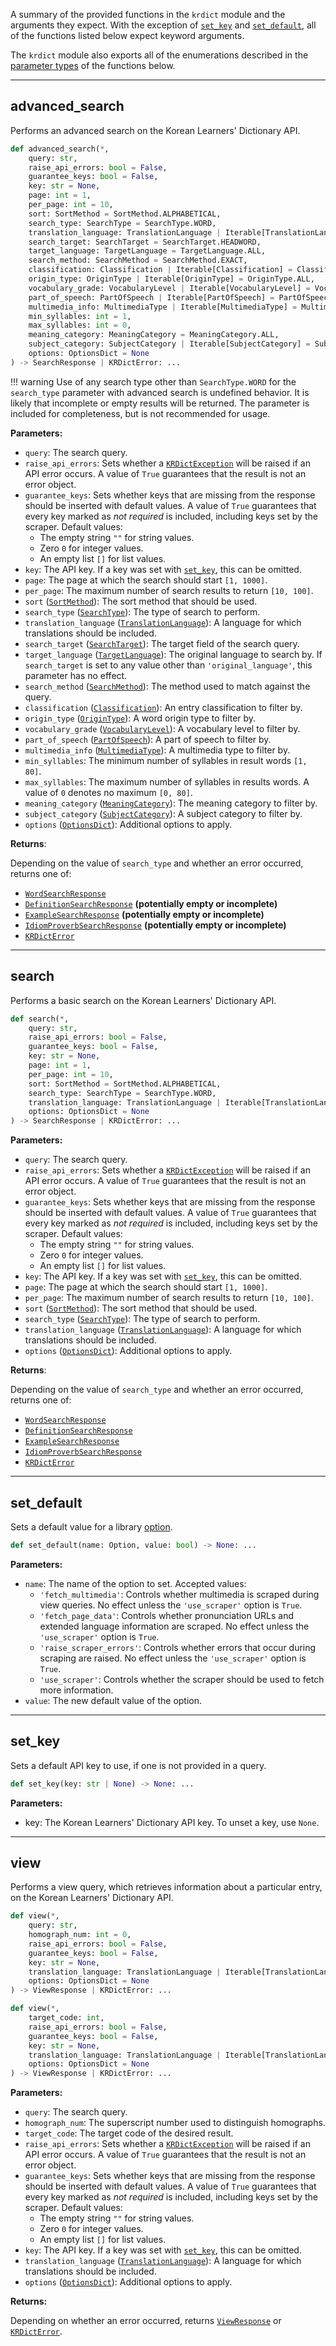 A summary of the provided functions in the `krdict` module and the arguments they expect.
With the exception of [`set_key`](#set_key) and [`set_default`](#set_default),
all of the functions listed below expect keyword arguments.

The `krdict` module also exports all of the enumerations described in
the [parameter types](#parameters) of the functions below.

---
## advanced_search

Performs an advanced search on the Korean Learners' Dictionary API.

```python
def advanced_search(*,
    query: str,
    raise_api_errors: bool = False,
    guarantee_keys: bool = False,
    key: str = None,
    page: int = 1,
    per_page: int = 10,
    sort: SortMethod = SortMethod.ALPHABETICAL,
    search_type: SearchType = SearchType.WORD,
    translation_language: TranslationLanguage | Iterable[TranslationLanguage] = None,
    search_target: SearchTarget = SearchTarget.HEADWORD,
    target_language: TargetLanguage = TargetLanguage.ALL,
    search_method: SearchMethod = SearchMethod.EXACT,
    classification: Classification | Iterable[Classification] = Classification.ALL,
    origin_type: OriginType | Iterable[OriginType] = OriginType.ALL,
    vocabulary_grade: VocabularyLevel | Iterable[VocabularyLevel] = VocabularyLevel.ALL,
    part_of_speech: PartOfSpeech | Iterable[PartOfSpeech] = PartOfSpeech.ALL,
    multimedia_info: MultimediaType | Iterable[MultimediaType] = MultimediaType.ALL,
    min_syllables: int = 1,
    max_syllables: int = 0,
    meaning_category: MeaningCategory = MeaningCategory.ALL,
    subject_category: SubjectCategory | Iterable[SubjectCategory] = SubjectCategory.ALL,
    options: OptionsDict = None
) -> SearchResponse | KRDictError: ...
```
!!! warning
    Use of any search type other than `SearchType.WORD` for the `search_type` parameter with advanced search is
    undefined behavior. It is likely that incomplete or empty results will be returned.
    The parameter is included for completeness, but is not recommended for usage.

**Parameters:**

- `query`: The search query.
- `raise_api_errors`: Sets whether a [`KRDictException`](exceptions.md#krdictexception) will be raised if an API error occurs.
A value of `True` guarantees that the result is not an error object.
- `guarantee_keys`: Sets whether keys that are missing from the response should be inserted with default values. A value of `True`
guarantees that every key marked as *not required* is included, including keys set by the scraper. Default values:
    - The empty string `""` for string values.
    - Zero `0` for integer values.
    - An empty list `[]` for list values.
- `key`: The API key. If a key was set with [`set_key`](#set_key), this can be omitted.
- `page`: The page at which the search should start `[1, 1000]`.
- `per_page`: The maximum number of search results to return `[10, 100]`.
- `sort` ([`SortMethod`](parameters.md#sortmethod)): The sort method that should be used.
- `search_type` ([`SearchType`](parameters.md#searchtype)): The type of search to perform.
- `translation_language` ([`TranslationLanguage`](parameters.md#translationlanguage)): A language for which translations should be included.
- `search_target` ([`SearchTarget`](parameters.md#searchtarget)): The target field of the search query.
- `target_language` ([`TargetLanguage`](parameters.md#targetlanguage)): The original language to search by. If `search_target`
is set to any value other than `'original_language'`, this parameter has no effect.
- `search_method` ([`SearchMethod`](parameters.md#searchmethod)): The method used to match against the query.
- `classification` ([`Classification`](parameters.md#classification)): An entry classification to filter by.
- `origin_type` ([`OriginType`](parameters.md#origintype)): A word origin type to filter by.
- `vocabulary_grade` ([`VocabularyLevel`](parameters.md#vocabularygrade)): A vocabulary level to filter by.
- `part_of_speech` ([`PartOfSpeech`](parameters.md#partofspeech)): A part of speech to filter by.
- `multimedia_info` ([`MultimediaType`](parameters.md#multimediatype)): A multimedia type to filter by.
- `min_syllables`: The minimum number of syllables in result words `[1, 80]`.
- `max_syllables`: The maximum number of syllables in results words. A value of `0` denotes no maximum `[0, 80]`.
- `meaning_category` ([`MeaningCategory`](parameters.md#meaningcategory)): The meaning category to filter by.
- `subject_category` ([`SubjectCategory`](parameters.md#subjectcategory)): A subject category to filter by.
- `options` ([`OptionsDict`](parameters.md#optionsdict)): Additional options to apply.


**Returns**:

Depending on the value of `search_type` and whether an error occurred, returns one of:

- [`WordSearchResponse`](return_types.md#wordsearchresponse)
- [`DefinitionSearchResponse`](return_types.md#definitionsearchresponse) **(potentially empty or incomplete)**
- [`ExampleSearchResponse`](return_types.md#examplesearchresponse) **(potentially empty or incomplete)**
- [`IdiomProverbSearchResponse`](return_types.md#idiomproverbsearchresponse) **(potentially empty or incomplete)**
- [`KRDictError`](return_types.md#krdicterror)

---

## search

Performs a basic search on the Korean Learners' Dictionary API.

```python
def search(*,
    query: str,
    raise_api_errors: bool = False,
    guarantee_keys: bool = False,
    key: str = None,
    page: int = 1,
    per_page: int = 10,
    sort: SortMethod = SortMethod.ALPHABETICAL,
    search_type: SearchType = SearchType.WORD,
    translation_language: TranslationLanguage | Iterable[TranslationLanguage] = None,
    options: OptionsDict = None
) -> SearchResponse | KRDictError: ...
```

**Parameters:**

- `query`: The search query.
- `raise_api_errors`: Sets whether a [`KRDictException`](exceptions.md#krdictexception) will be raised if an API error occurs.
A value of `True` guarantees that the result is not an error object.
- `guarantee_keys`: Sets whether keys that are missing from the response should be inserted with default values. A value of `True`
guarantees that every key marked as *not required* is included, including keys set by the scraper. Default values:
    - The empty string `""` for string values.
    - Zero `0` for integer values.
    - An empty list `[]` for list values.
- `key`: The API key. If a key was set with [`set_key`](#set_key), this can be omitted.
- `page`: The page at which the search should start `[1, 1000]`.
- `per_page`: The maximum number of search results to return `[10, 100]`.
- `sort` ([`SortMethod`](parameters.md#sortmethod)): The sort method that should be used.
- `search_type` ([`SearchType`](parameters.md#searchtype)): The type of search to perform.
- `translation_language` ([`TranslationLanguage`](parameters.md#translationlanguage)): A language for which translations should be included.
- `options` ([`OptionsDict`](parameters.md#optionsdict)): Additional options to apply.


**Returns**:

Depending on the value of `search_type` and whether an error occurred, returns one of:

- [`WordSearchResponse`](return_types.md#wordsearchresponse)
- [`DefinitionSearchResponse`](return_types.md#definitionsearchresponse)
- [`ExampleSearchResponse`](return_types.md#examplesearchresponse)
- [`IdiomProverbSearchResponse`](return_types.md#idiomproverbsearchresponse)
- [`KRDictError`](return_types.md#krdicterror)

---

## set_default

Sets a default value for a library [option](parameters.md#optionsdict).

```python
def set_default(name: Option, value: bool) -> None: ...
```

**Parameters:**

- `name`: The name of the option to set. Accepted values:
    - `'fetch_multimedia'`: Controls whether multimedia is scraped during view queries. No effect unless the `'use_scraper'` option is `True`.
    - `'fetch_page_data'`: Controls whether pronunciation URLs and extended language information are scraped. No effect unless the `'use_scraper'` option is `True`.
    - `'raise_scraper_errors'`: Controls whether errors that occur during scraping are raised. No effect unless the `'use_scraper'` option is `True`.
    - `'use_scraper'`: Controls whether the scraper should be used to fetch more information.
- `value`: The new default value of the option.

---

## set_key

Sets a default API key to use, if one is not provided in a query.

```python
def set_key(key: str | None) -> None: ...
```

**Parameters:**

- key: The Korean Learners' Dictionary API key. To unset a key, use `None`.

---

## view

Performs a view query, which retrieves information about a particular entry, on the Korean Learners' Dictionary API.

```python
def view(*,
    query: str,
    homograph_num: int = 0,
    raise_api_errors: bool = False,
    guarantee_keys: bool = False,
    key: str = None,
    translation_language: TranslationLanguage | Iterable[TranslationLanguage] = None,
    options: OptionsDict = None
) -> ViewResponse | KRDictError: ...

def view(*,
    target_code: int,
    raise_api_errors: bool = False,
    guarantee_keys: bool = False,
    key: str = None,
    translation_language: TranslationLanguage | Iterable[TranslationLanguage] = None,
    options: OptionsDict = None
) -> ViewResponse | KRDictError: ...
```

**Parameters:**

- `query`: The search query.
- `homograph_num`: The superscript number used to distinguish homographs.
- `target_code`: The target code of the desired result.
- `raise_api_errors`: Sets whether a [`KRDictException`](exceptions.md#krdictexception) will be raised if an API error occurs.
A value of `True` guarantees that the result is not an error object.
- `guarantee_keys`: Sets whether keys that are missing from the response should be inserted with default values. A value of `True`
guarantees that every key marked as *not required* is included, including keys set by the scraper. Default values:
    - The empty string `""` for string values.
    - Zero `0` for integer values.
    - An empty list `[]` for list values.
- `key`: The API key. If a key was set with [`set_key`](#set_key), this can be omitted.
- `translation_language` ([`TranslationLanguage`](parameters.md#translationlanguage)): A language for which translations
should be included.
- `options` ([`OptionsDict`](parameters.md#optionsdict)): Additional options to apply.


**Returns:**

Depending on whether an error occurred, returns [`ViewResponse`](return_types.md#viewresponse) or
[`KRDictError`](return_types.md#krdicterror).
